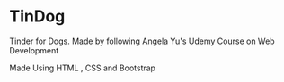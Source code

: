 # TinDog
Tinder for Dogs. Made by following Angela Yu's Udemy Course on Web Development

Made Using HTML , CSS and Bootstrap
